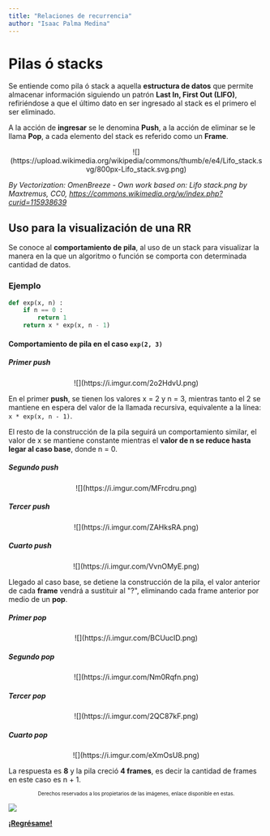 ```yaml
---
title: "Relaciones de recurrencia"
author: "Isaac Palma Medina"
---
```


# Pilas ó stacks

Se entiende como pila ó stack a aquella **estructura de datos** que permite almacenar información siguiendo un patrón **Last In, First Out (LIFO)**, refiriéndose a que el último dato en ser ingresado al stack es el primero el ser eliminado.

A la acción de **ingresar** se le denomina **Push**, a la acción de eliminar se le llama **Pop**, a cada elemento del stack es referido como un **Frame**.

<center>![](https://upload.wikimedia.org/wikipedia/commons/thumb/e/e4/Lifo_stack.svg/800px-Lifo_stack.svg.png)</center>

_By Vectorization: OmenBreeze - Own work based on: Lifo stack.png by Maxtremus, CC0, https://commons.wikimedia.org/w/index.php?curid=115938639_

## Uso para la visualización de una RR

Se conoce al **comportamiento de pila**, al uso de un stack para visualizar la manera en la que un algoritmo o función se comporta con determinada cantidad de datos.

### Ejemplo

```python
def exp(x, n) :
    if n == 0 :
        return 1
    return x * exp(x, n - 1)
```

#### Comportamiento de pila en el caso `exp(2, 3)`

##### Primer push

<center>![](https://i.imgur.com/2o2HdvU.png)</center>

En el primer **push**, se tienen los valores x = 2 y n = 3, mientras tanto el 2 se mantiene en espera del valor de la llamada recursiva, equivalente a la línea: `x * exp(x, n - 1)`. 

El resto de la construcción de la pila seguirá un comportamiento similar, el valor de x se mantiene constante mientras el **valor de n se reduce hasta legar al caso base**, donde n = 0.

##### Segundo push

<center>![](https://i.imgur.com/MFrcdru.png)</center>

##### Tercer push

<center>![](https://i.imgur.com/ZAHksRA.png)</center>

##### Cuarto push

<center>![](https://i.imgur.com/VvnOMyE.png)</center>

Llegado al caso base, se detiene la construcción de la pila, el valor anterior de cada **frame** vendrá a sustituir al "?", eliminando cada frame anterior por medio de un **pop**.

##### Primer pop

<center>![](https://i.imgur.com/BCUucID.png)</center>

##### Segundo pop

<center>![](https://i.imgur.com/Nm0Rqfn.png)</center>

##### Tercer pop

<center>![](https://i.imgur.com/2QC87kF.png)</center>

##### Cuarto pop

<center>![](https://i.imgur.com/eXmOsU8.png)</center>

La respuesta es **8** y la pila creció **4 frames**, es decir la cantidad de frames en este caso es n + 1.

<center><sub><sup>Derechos reservados a los propietarios de las imágenes, enlace disponible en estas.</sup></sub></center>

![](https://img.shields.io/badge/License-CC\_BY--SA\_4.0-lightgrey.svg)

**[¡Regrésame!](/eif203/portadaeif203)**